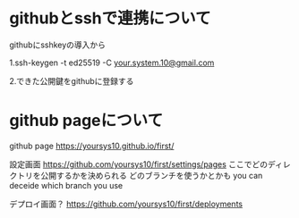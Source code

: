 # githubとsshで連携について

githubにsshkeyの導入から

1.ssh-keygen -t ed25519 -C your.system.10@gmail.com

2.できた公開鍵をgithubに登録する


# github pageについて

github page
https://yoursys10.github.io/first/


設定画面
https://github.com/yoursys10/first/settings/pages
ここでどのディレクトリを公開するかを決められる
どのブランチを使うかとかも
you can deceide which branch you use


デプロイ画面？
https://github.com/yoursys10/first/deployments